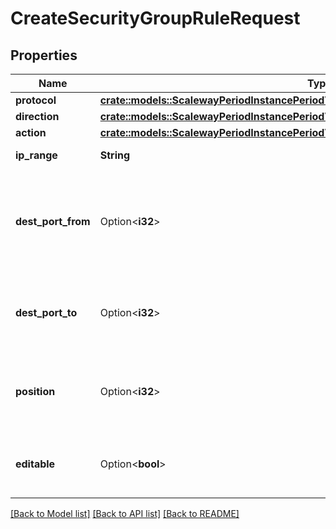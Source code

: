 # CreateSecurityGroupRuleRequest

## Properties

Name | Type | Description | Notes
------------ | ------------- | ------------- | -------------
**protocol** | [**crate::models::ScalewayPeriodInstancePeriodV1PeriodSecurityGroupRulePeriodProtocol**](scaleway.instance.v1.SecurityGroupRule.Protocol.md) |  | 
**direction** | [**crate::models::ScalewayPeriodInstancePeriodV1PeriodSecurityGroupRulePeriodDirection**](scaleway.instance.v1.SecurityGroupRule.Direction.md) |  | 
**action** | [**crate::models::ScalewayPeriodInstancePeriodV1PeriodSecurityGroupRulePeriodAction**](scaleway.instance.v1.SecurityGroupRule.Action.md) |  | 
**ip_range** | **String** | (IP network) | 
**dest_port_from** | Option<**i32**> | The beginning of the range of ports to apply this rule to (inclusive) | [optional]
**dest_port_to** | Option<**i32**> | The end of the range of ports to apply this rule to (inclusive) | [optional]
**position** | Option<**i32**> | The position of this rule in the security group rules list | [optional]
**editable** | Option<**bool**> | Indicates if this rule is editable (will be ignored) | [optional]

[[Back to Model list]](../README.md#documentation-for-models) [[Back to API list]](../README.md#documentation-for-api-endpoints) [[Back to README]](../README.md)


